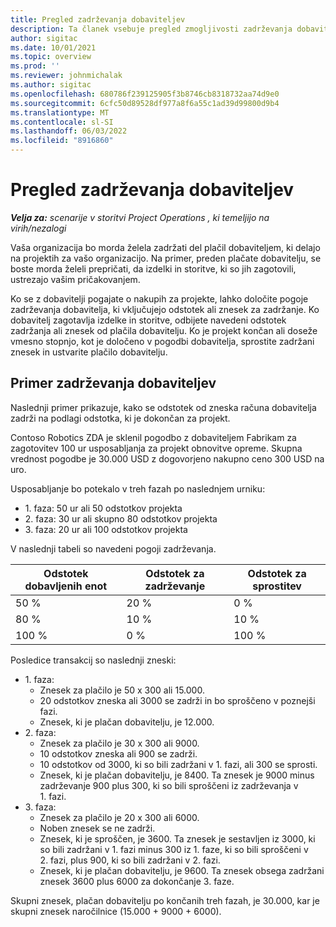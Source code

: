 ```yaml
---
title: Pregled zadrževanja dobaviteljev
description: Ta članek vsebuje pregled zmogljivosti zadrževanja dobaviteljev.
author: sigitac
ms.date: 10/01/2021
ms.topic: overview
ms.prod: ''
ms.reviewer: johnmichalak
ms.author: sigitac
ms.openlocfilehash: 680786f239125905f3b8746cb8318732aa74d9e0
ms.sourcegitcommit: 6cfc50d89528df977a8f6a55c1ad39d99800d9b4
ms.translationtype: MT
ms.contentlocale: sl-SI
ms.lasthandoff: 06/03/2022
ms.locfileid: "8916860"
---
```

# <a name="vendor-retention-overview"></a>Pregled zadrževanja dobaviteljev

_**Velja za:** scenarije v storitvi Project Operations , ki temeljijo na virih/nezalogi_

Vaša organizacija bo morda želela zadržati del plačil dobaviteljem, ki delajo na projektih za vašo organizacijo. Na primer, preden plačate dobavitelju, se boste morda želeli prepričati, da izdelki in storitve, ki so jih zagotovili, ustrezajo vašim pričakovanjem.

Ko se z dobavitelji pogajate o nakupih za projekte, lahko določite pogoje zadrževanja dobavitelja, ki vključujejo odstotek ali znesek za zadržanje. Ko dobavitelj zagotavlja izdelke in storitve, odbijete navedeni odstotek zadržanja ali znesek od plačila dobavitelju. Ko je projekt končan ali doseže vmesno stopnjo, kot je določeno v pogodbi dobavitelja, sprostite zadržani znesek in ustvarite plačilo dobavitelju.

## <a name="vendor-retention-example"></a>Primer zadrževanja dobaviteljev

Naslednji primer prikazuje, kako se odstotek od zneska računa dobavitelja zadrži na podlagi odstotka, ki je dokončan za projekt.

Contoso Robotics ZDA je sklenil pogodbo z dobaviteljem Fabrikam za zagotovitev 100 ur usposabljanja za projekt obnovitve opreme. Skupna vrednost pogodbe je 30.000 USD z dogovorjeno nakupno ceno 300 USD na uro.

Usposabljanje bo potekalo v treh fazah po naslednjem urniku:

- 1. faza: 50 ur ali 50 odstotkov projekta
- 2. faza: 30 ur ali skupno 80 odstotkov projekta
- 3. faza: 20 ur ali 100 odstotkov projekta

V naslednji tabeli so navedeni pogoji zadrževanja.

| **Odstotek dobavljenih enot** | **Odstotek za zadrževanje** | **Odstotek za sprostitev** |
| --- | --- | --- |
| 50 % | 20 % | 0 % |
| 80 % | 10 % | 10 % |
| 100 % | 0 % | 100 % |

Posledice transakcij so naslednji zneski:

- 1. faza:
  - Znesek za plačilo je 50 x 300 ali 15.000.
  - 20 odstotkov zneska ali 3000 se zadrži in bo sproščeno v poznejši fazi.
  - Znesek, ki je plačan dobavitelju, je 12.000.
- 2. faza:
  - Znesek za plačilo je 30 x 300 ali 9000.
  - 10 odstotkov zneska ali 900 se zadrži.
  - 10 odstotkov od 3000, ki so bili zadržani v 1. fazi, ali 300 se sprosti.
  - Znesek, ki je plačan dobavitelju, je 8400. Ta znesek je 9000 minus zadrževanje 900 plus 300, ki so bili sproščeni iz zadrževanja v 1. fazi.
- 3. faza:
  - Znesek za plačilo je 20 x 300 ali 6000.
  - Noben znesek se ne zadrži.
  - Znesek, ki je sproščen, je 3600. Ta znesek je sestavljen iz 3000, ki so bili zadržani v 1. fazi minus 300 iz 1. faze, ki so bili sproščeni v 2. fazi, plus 900, ki so bili zadržani v 2. fazi.
  - Znesek, ki je plačan dobavitelju, je 9600. Ta znesek obsega zadržani znesek 3600 plus 6000 za dokončanje 3. faze.

Skupni znesek, plačan dobavitelju po končanih treh fazah, je 30.000, kar je skupni znesek naročilnice (15.000 + 9000 + 6000).
